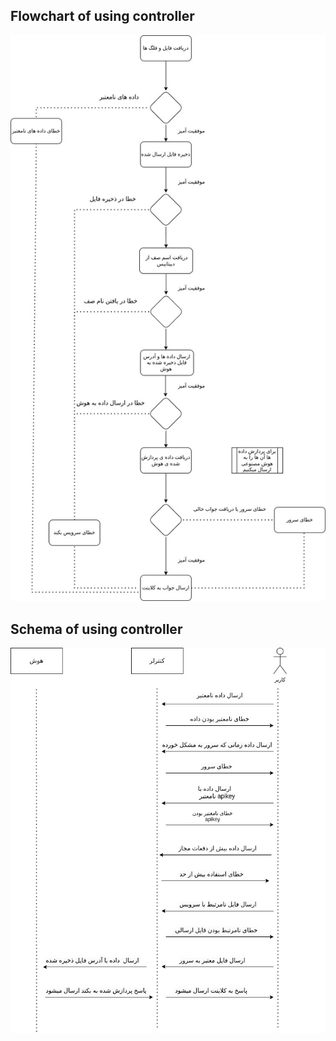 ## Flowchart of using controller

![umldoc.jpg](assets/uploads/ec219a0d888c9b1ef1a82d30144969c0/umldoc.jpg.jpg)


## Schema of using controller


![umldoc.jpg__1_](assets/uploads/0ce1390a643cd53e389f56b44dd5c19c/umldoc.jpg__1_.jpg)